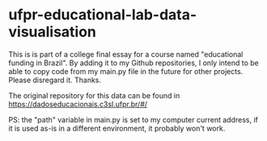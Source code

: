 # ufpr-educational-lab-data-visualisation

This is is part of a college final essay for a course named "educational funding in Brazil". By adding it to my Github repositories, I only intend to be able to copy code from my main.py file in the future for other projects. Please disregard it. Thanks.

The original repository for this data can be found in https://dadoseducacionais.c3sl.ufpr.br/#/

PS: the "path" variable in main.py is set to my computer current address, if it is used as-is in a different environment, it probably won't work.

